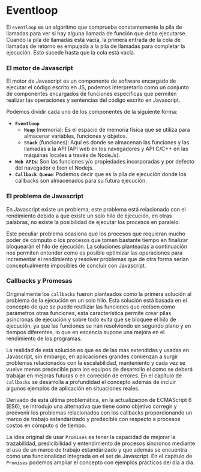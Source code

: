 # Eventloop

El `eventloop` es un algoritmo que comprueba constantemente la pila de llamadas para ver si hay alguna llamada de función que deba ejecutarse. Cuando la pila de llamadas está vacía, la primera entrada de la cola de llamadas de retorno es empujada a la pila de llamadas para completar la ejecución. Esto sucede hasta que la cola está vacía.

### El motor de Javascript

El motor de Javascript es un componente de software encargado de ejecutar el código escrito en JS, podemos interpretarlo como un conjunto de componentes encargados de funciones específicas que permiten realizar las operaciones y sentencias del código escrito en Javascript.

Podemos dividir cada uno de los componentes de la siguiente forma:

- **`Eventloop`**
  - **`Heap`** (memoria): Es el espacio de memoria física que se utiliza para almacenar variables, funciones y objetos.
  - **`Stack`** (funciones): Aquí es donde se almacenan las funciones y las llamadas a la API (API web en los navegadores y API C/C++ en las máquinas locales a través de NodeJs).
- **`Web APIs`**: Son las funciones y/o propiedades incorporadas y por defecto del navegador o bien el Nodejs.
- **`Callback Queue`**: Podemos decir que es la pila de ejecución donde los callbacks son almacenados para su futura ejecución.

### El problema de Javascript

En Javascript existe un problema, este problema está relacionado con el rendimiento debido a que existe un solo hilo de ejecución, en otras palabras, no existe la posibilidad de ejecutar los procesos en paralelo.

Este peculiar problema ocasiona que los procesos que requieran mucho poder de cómputo o los procesos que tomen bastante tiempo en finalizar bloquearán el hilo de ejecución. La soluciones planteadas a continuación nos permiten entender como es posible optimizar las operaciones para incrementar el rendimiento y resolver problemas que de otra forma serían conceptualmente imposibles de concluir con Javascript.

### Callbacks y Promesas

Originalmente los `callbacks` fueron planteados como la primera solución al problema de la ejecución en un solo hilo. Esta solución está basada en el concepto de que se puede reutlizar las funciones que reciben como parámetros otras funciones, esta característica permite crear pilas asíncronas de ejecución y sobre todo evita que se bloquee el hilo de ejecución, ya que las funciones se irán resolviendo en segundo plano y en tiempos diferentes, lo que en escencia supone una mejora en el rendimiento de los programas.

La realidad de está solución es que es de las mas extendidas y usadas en Javascript, sin embargo, en aplicaciones grandes comienzan a surgir problemas relacionados con la escalabilidad, manteniento y cada vez se vuelve menos predecible para los equipos de desarrollo el como se deberá trabajar en mejoras futuras o en correción de errores. En el capítulo de `callbacks` se desarrolla a profundidad el concepto además de incluir algunos ejemplos de aplicación en situaciones reales.

Derivado de está última problemática, en la actualizacion de ECMAScript 6 (ES6), se introdujo una alternativa que tiene como objetivo corregir y preevenir los problemas relacionados con los callbacks proporcionando un marco de trabajo estandarizado y predecible con respecto a procesos costos en cómputo o de tiempo.

La idea original de usar `Promises` es tener la capacidad de mejorar la trazabilidad, predicibilidad y entendimiento de procesos síncronos mediante el uso de un marco de trabajo estandarizado y que además se encuentra como una funcionalidad integrada en el set de Javascript. En el capítulo de `Promises` podemos ampliar el concepto con ejemplos prácticos del día a día.
